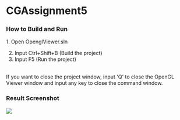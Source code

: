 # CGAssignment5

<h3>How to Build and Run</h3>
1. Open OpenglViewer.sln<br>

2. Input Ctrl+Shift+B (Build the project)<br>
3. Input F5 (Run the project)
<br>
If you want to close the project window, input 'Q' to close the OpenGL Viewer window and input any key to close the command window.
<br>
<h3>Result Screenshot</h3>
<img src="https://github.com/user-attachments/assets/ebfbfc7f-7e58-433e-9ca6-8d504779dc6c">
